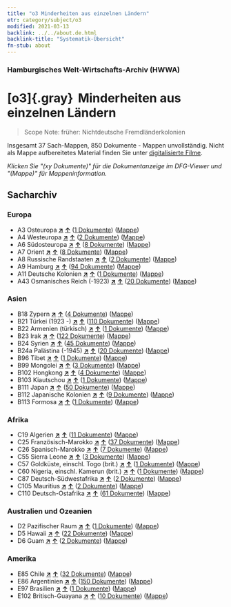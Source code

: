 ```yaml
---
title: "o3 Minderheiten aus einzelnen Ländern"
etr: category/subject/o3
modified: 2021-03-13
backlink: ../../about.de.html
backlink-title: "Systematik-Übersicht"
fn-stub: about
---
```


### Hamburgisches Welt-Wirtschafts-Archiv (HWWA)
# [o3]{.gray}&#8201; Minderheiten aus einzelnen Ländern&#160; 


> Scope Note: früher: Nichtdeutsche Fremdländerkolonien



Insgesamt 37 Sach-Mappen, 850 Dokumente - Mappen unvollständig.
Nicht als Mappe aufbereitetes Material finden Sie unter [digitalisierte Filme](/film/h1_sh).

_Klicken Sie "(xy Dokumente)" für die Dokumentanzeige im DFG-Viewer und "(Mappe)" für Mappeninformation._

## Sacharchiv




### Europa

- A3 Osteuropa [**&nearr;**](../../../geo/i/140896/about.de.html "Osteuropa (alle Mappen)") [**&uarr;**](../../../geo/about.de.html#A3 "Ländersystematik") (<a href="https://pm20.zbw.eu/dfgview/sh/140896,182220" title="über: Osteuropa : Minderheiten aus einzelnen Ländern" target="_blank">1 Dokumente</a>) ([Mappe](../../../../folder/sh/1408xx/140896/1822xx/182220/about.de.html))
- A4 Westeuropa [**&nearr;**](../../../geo/i/140897/about.de.html "Westeuropa (alle Mappen)") [**&uarr;**](../../../geo/about.de.html#A4 "Ländersystematik") (<a href="https://pm20.zbw.eu/dfgview/sh/140897,182220" title="über: Westeuropa : Minderheiten aus einzelnen Ländern" target="_blank">2 Dokumente</a>) ([Mappe](../../../../folder/sh/1408xx/140897/1822xx/182220/about.de.html))
- A6 Südosteuropa [**&nearr;**](../../../geo/i/140900/about.de.html "Südosteuropa (alle Mappen)") [**&uarr;**](../../../geo/about.de.html#A6 "Ländersystematik") (<a href="https://pm20.zbw.eu/dfgview/sh/140900,182220" title="über: Südosteuropa : Minderheiten aus einzelnen Ländern" target="_blank">8 Dokumente</a>) ([Mappe](../../../../folder/sh/1409xx/140900/1822xx/182220/about.de.html))
- A7 Orient [**&nearr;**](../../../geo/i/140902/about.de.html "Orient (alle Mappen)") [**&uarr;**](../../../geo/about.de.html#A7 "Ländersystematik") (<a href="https://pm20.zbw.eu/dfgview/sh/140902,182220" title="über: Orient : Minderheiten aus einzelnen Ländern" target="_blank">8 Dokumente</a>) ([Mappe](../../../../folder/sh/1409xx/140902/1822xx/182220/about.de.html))
- A8 Russische Randstaaten [**&nearr;**](../../../geo/i/140904/about.de.html "Russische Randstaaten (alle Mappen)") [**&uarr;**](../../../geo/about.de.html#A8 "Ländersystematik") (<a href="https://pm20.zbw.eu/dfgview/sh/140904,182220" title="über: Russische Randstaaten : Minderheiten aus einzelnen Ländern" target="_blank">2 Dokumente</a>) ([Mappe](../../../../folder/sh/1409xx/140904/1822xx/182220/about.de.html))
- A9 Hamburg [**&nearr;**](../../../geo/i/140905/about.de.html "Hamburg (alle Mappen)") [**&uarr;**](../../../geo/about.de.html#A9 "Ländersystematik") (<a href="https://pm20.zbw.eu/dfgview/sh/140905,182220" title="über: Hamburg : Minderheiten aus einzelnen Ländern" target="_blank">94 Dokumente</a>) ([Mappe](../../../../folder/sh/1409xx/140905/1822xx/182220/about.de.html))
- A11 Deutsche Kolonien [**&nearr;**](../../../geo/i/140960/about.de.html "Deutsche Kolonien (alle Mappen)") [**&uarr;**](../../../geo/about.de.html#A11 "Ländersystematik") (<a href="https://pm20.zbw.eu/dfgview/sh/140960,182220" title="über: Deutsche Kolonien : Minderheiten aus einzelnen Ländern" target="_blank">1 Dokumente</a>) ([Mappe](../../../../folder/sh/1409xx/140960/1822xx/182220/about.de.html))
- A43 Osmanisches Reich (-1923) [**&nearr;**](../../../geo/i/141034/about.de.html "Osmanisches Reich (-1923) (alle Mappen)") [**&uarr;**](../../../geo/about.de.html#A43 "Ländersystematik") (<a href="https://pm20.zbw.eu/dfgview/sh/141034,182220" title="über: Osmanisches Reich (-1923) : Minderheiten aus einzelnen Ländern" target="_blank">20 Dokumente</a>) ([Mappe](../../../../folder/sh/1410xx/141034/1822xx/182220/about.de.html))

### Asien

- B18 Zypern [**&nearr;**](../../../geo/i/141079/about.de.html "Zypern (alle Mappen)") [**&uarr;**](../../../geo/about.de.html#B18 "Ländersystematik") (<a href="https://pm20.zbw.eu/dfgview/sh/141079,182220" title="über: Zypern : Minderheiten aus einzelnen Ländern" target="_blank">4 Dokumente</a>) ([Mappe](../../../../folder/sh/1410xx/141079/1822xx/182220/about.de.html))
- B21 Türkei (1923 -) [**&nearr;**](../../../geo/i/141111/about.de.html "Türkei (1923 -) (alle Mappen)") [**&uarr;**](../../../geo/about.de.html#B21 "Ländersystematik") (<a href="https://pm20.zbw.eu/dfgview/sh/141111,182220" title="über: Türkei (1923 -) : Minderheiten aus einzelnen Ländern" target="_blank">110 Dokumente</a>) ([Mappe](../../../../folder/sh/1411xx/141111/1822xx/182220/about.de.html))
- B22 Armenien (türkisch) [**&nearr;**](../../../geo/i/141112/about.de.html "Armenien (türkisch) (alle Mappen)") [**&uarr;**](../../../geo/about.de.html#B22 "Ländersystematik") (<a href="https://pm20.zbw.eu/dfgview/sh/141112,182220" title="über: Armenien (türkisch) : Minderheiten aus einzelnen Ländern" target="_blank">1 Dokumente</a>) ([Mappe](../../../../folder/sh/1411xx/141112/1822xx/182220/about.de.html))
- B23 Irak [**&nearr;**](../../../geo/i/141113/about.de.html "Irak (alle Mappen)") [**&uarr;**](../../../geo/about.de.html#B23 "Ländersystematik") (<a href="https://pm20.zbw.eu/dfgview/sh/141113,182220" title="über: Irak : Minderheiten aus einzelnen Ländern" target="_blank">122 Dokumente</a>) ([Mappe](../../../../folder/sh/1411xx/141113/1822xx/182220/about.de.html))
- B24 Syrien [**&nearr;**](../../../geo/i/141114/about.de.html "Syrien (alle Mappen)") [**&uarr;**](../../../geo/about.de.html#B24 "Ländersystematik") (<a href="https://pm20.zbw.eu/dfgview/sh/141114,182220" title="über: Syrien : Minderheiten aus einzelnen Ländern" target="_blank">45 Dokumente</a>) ([Mappe](../../../../folder/sh/1411xx/141114/1822xx/182220/about.de.html))
- B24a Palästina (-1945) [**&nearr;**](../../../geo/i/141115/about.de.html "Palästina (-1945) (alle Mappen)") [**&uarr;**](../../../geo/about.de.html#B24a "Ländersystematik") (<a href="https://pm20.zbw.eu/dfgview/sh/141115,182220" title="über: Palästina (-1945) : Minderheiten aus einzelnen Ländern" target="_blank">20 Dokumente</a>) ([Mappe](../../../../folder/sh/1411xx/141115/1822xx/182220/about.de.html))
- B96 Tibet [**&nearr;**](../../../geo/i/141259/about.de.html "Tibet (alle Mappen)") [**&uarr;**](../../../geo/about.de.html#B96 "Ländersystematik") (<a href="https://pm20.zbw.eu/dfgview/sh/141259,182220" title="über: Tibet : Minderheiten aus einzelnen Ländern" target="_blank">1 Dokumente</a>) ([Mappe](../../../../folder/sh/1412xx/141259/1822xx/182220/about.de.html))
- B99 Mongolei [**&nearr;**](../../../geo/i/141261/about.de.html "Mongolei (alle Mappen)") [**&uarr;**](../../../geo/about.de.html#B99 "Ländersystematik") (<a href="https://pm20.zbw.eu/dfgview/sh/141261,182220" title="über: Mongolei : Minderheiten aus einzelnen Ländern" target="_blank">3 Dokumente</a>) ([Mappe](../../../../folder/sh/1412xx/141261/1822xx/182220/about.de.html))
- B102 Hongkong [**&nearr;**](../../../geo/i/141268/about.de.html "Hongkong (alle Mappen)") [**&uarr;**](../../../geo/about.de.html#B102 "Ländersystematik") (<a href="https://pm20.zbw.eu/dfgview/sh/141268,182220" title="über: Hongkong : Minderheiten aus einzelnen Ländern" target="_blank">4 Dokumente</a>) ([Mappe](../../../../folder/sh/1412xx/141268/1822xx/182220/about.de.html))
- B103 Kiautschou [**&nearr;**](../../../geo/i/126163/about.de.html "Kiautschou (alle Mappen)") [**&uarr;**](../../../geo/about.de.html#B103 "Ländersystematik") (<a href="https://pm20.zbw.eu/dfgview/sh/126163,182220" title="über: Kiautschou : Minderheiten aus einzelnen Ländern" target="_blank">1 Dokumente</a>) ([Mappe](../../../../folder/sh/1261xx/126163/1822xx/182220/about.de.html))
- B111 Japan [**&nearr;**](../../../geo/i/141272/about.de.html "Japan (alle Mappen)") [**&uarr;**](../../../geo/about.de.html#B111 "Ländersystematik") (<a href="https://pm20.zbw.eu/dfgview/sh/141272,182220" title="über: Japan : Minderheiten aus einzelnen Ländern" target="_blank">50 Dokumente</a>) ([Mappe](../../../../folder/sh/1412xx/141272/1822xx/182220/about.de.html))
- B112 Japanische Kolonien [**&nearr;**](../../../geo/i/141273/about.de.html "Japanische Kolonien (alle Mappen)") [**&uarr;**](../../../geo/about.de.html#B112 "Ländersystematik") (<a href="https://pm20.zbw.eu/dfgview/sh/141273,182220" title="über: Japanische Kolonien : Minderheiten aus einzelnen Ländern" target="_blank">9 Dokumente</a>) ([Mappe](../../../../folder/sh/1412xx/141273/1822xx/182220/about.de.html))
- B113 Formosa [**&nearr;**](../../../geo/i/141274/about.de.html "Formosa (alle Mappen)") [**&uarr;**](../../../geo/about.de.html#B113 "Ländersystematik") (<a href="https://pm20.zbw.eu/dfgview/sh/141274,182220" title="über: Formosa : Minderheiten aus einzelnen Ländern" target="_blank">1 Dokumente</a>) ([Mappe](../../../../folder/sh/1412xx/141274/1822xx/182220/about.de.html))

### Afrika

- C19 Algerien [**&nearr;**](../../../geo/i/141354/about.de.html "Algerien (alle Mappen)") [**&uarr;**](../../../geo/about.de.html#C19 "Ländersystematik") (<a href="https://pm20.zbw.eu/dfgview/sh/141354,182220" title="über: Algerien : Minderheiten aus einzelnen Ländern" target="_blank">11 Dokumente</a>) ([Mappe](../../../../folder/sh/1413xx/141354/1822xx/182220/about.de.html))
- C25 Französisch-Marokko [**&nearr;**](../../../geo/i/141358/about.de.html "Französisch-Marokko (alle Mappen)") [**&uarr;**](../../../geo/about.de.html#C25 "Ländersystematik") (<a href="https://pm20.zbw.eu/dfgview/sh/141358,182220" title="über: Französisch-Marokko : Minderheiten aus einzelnen Ländern" target="_blank">37 Dokumente</a>) ([Mappe](../../../../folder/sh/1413xx/141358/1822xx/182220/about.de.html))
- C26 Spanisch-Marokko [**&nearr;**](../../../geo/i/141359/about.de.html "Spanisch-Marokko (alle Mappen)") [**&uarr;**](../../../geo/about.de.html#C26 "Ländersystematik") (<a href="https://pm20.zbw.eu/dfgview/sh/141359,182220" title="über: Spanisch-Marokko : Minderheiten aus einzelnen Ländern" target="_blank">7 Dokumente</a>) ([Mappe](../../../../folder/sh/1413xx/141359/1822xx/182220/about.de.html))
- C55 Sierra Leone [**&nearr;**](../../../geo/i/141404/about.de.html "Sierra Leone (alle Mappen)") [**&uarr;**](../../../geo/about.de.html#C55 "Ländersystematik") (<a href="https://pm20.zbw.eu/dfgview/sh/141404,182220" title="über: Sierra Leone : Minderheiten aus einzelnen Ländern" target="_blank">3 Dokumente</a>) ([Mappe](../../../../folder/sh/1414xx/141404/1822xx/182220/about.de.html))
- C57 Goldküste, einschl. Togo (brit.) [**&nearr;**](../../../geo/i/141406/about.de.html "Goldküste, einschl. Togo (brit.) (alle Mappen)") [**&uarr;**](../../../geo/about.de.html#C57 "Ländersystematik") (<a href="https://pm20.zbw.eu/dfgview/sh/141406,182220" title="über: Goldküste, einschl. Togo (brit.) : Minderheiten aus einzelnen Ländern" target="_blank">1 Dokumente</a>) ([Mappe](../../../../folder/sh/1414xx/141406/1822xx/182220/about.de.html))
- C60 Nigeria, einschl. Kamerun (brit.) [**&nearr;**](../../../geo/i/141409/about.de.html "Nigeria, einschl. Kamerun (brit.) (alle Mappen)") [**&uarr;**](../../../geo/about.de.html#C60 "Ländersystematik") (<a href="https://pm20.zbw.eu/dfgview/sh/141409,182220" title="über: Nigeria, einschl. Kamerun (brit.) : Minderheiten aus einzelnen Ländern" target="_blank">1 Dokumente</a>) ([Mappe](../../../../folder/sh/1414xx/141409/1822xx/182220/about.de.html))
- C87 Deutsch-Südwestafrika [**&nearr;**](../../../geo/i/141450/about.de.html "Deutsch-Südwestafrika (alle Mappen)") [**&uarr;**](../../../geo/about.de.html#C87 "Ländersystematik") (<a href="https://pm20.zbw.eu/dfgview/sh/141450,182220" title="über: Deutsch-Südwestafrika : Minderheiten aus einzelnen Ländern" target="_blank">2 Dokumente</a>) ([Mappe](../../../../folder/sh/1414xx/141450/1822xx/182220/about.de.html))
- C105 Mauritius [**&nearr;**](../../../geo/i/141469/about.de.html "Mauritius (alle Mappen)") [**&uarr;**](../../../geo/about.de.html#C105 "Ländersystematik") (<a href="https://pm20.zbw.eu/dfgview/sh/141469,182220" title="über: Mauritius : Minderheiten aus einzelnen Ländern" target="_blank">2 Dokumente</a>) ([Mappe](../../../../folder/sh/1414xx/141469/1822xx/182220/about.de.html))
- C110 Deutsch-Ostafrika [**&nearr;**](../../../geo/i/141471/about.de.html "Deutsch-Ostafrika (alle Mappen)") [**&uarr;**](../../../geo/about.de.html#C110 "Ländersystematik") (<a href="https://pm20.zbw.eu/dfgview/sh/141471,182220" title="über: Deutsch-Ostafrika : Minderheiten aus einzelnen Ländern" target="_blank">61 Dokumente</a>) ([Mappe](../../../../folder/sh/1414xx/141471/1822xx/182220/about.de.html))

### Australien und Ozeanien

- D2 Pazifischer Raum [**&nearr;**](../../../geo/i/141593/about.de.html "Pazifischer Raum (alle Mappen)") [**&uarr;**](../../../geo/about.de.html#D2 "Ländersystematik") (<a href="https://pm20.zbw.eu/dfgview/sh/141593,182220" title="über: Pazifischer Raum : Minderheiten aus einzelnen Ländern" target="_blank">1 Dokumente</a>) ([Mappe](../../../../folder/sh/1415xx/141593/1822xx/182220/about.de.html))
- D5 Hawaii [**&nearr;**](../../../geo/i/141595/about.de.html "Hawaii (alle Mappen)") [**&uarr;**](../../../geo/about.de.html#D5 "Ländersystematik") (<a href="https://pm20.zbw.eu/dfgview/sh/141595,182220" title="über: Hawaii : Minderheiten aus einzelnen Ländern" target="_blank">22 Dokumente</a>) ([Mappe](../../../../folder/sh/1415xx/141595/1822xx/182220/about.de.html))
- D6 Guam [**&nearr;**](../../../geo/i/141598/about.de.html "Guam (alle Mappen)") [**&uarr;**](../../../geo/about.de.html#D6 "Ländersystematik") (<a href="https://pm20.zbw.eu/dfgview/sh/141598,182220" title="über: Guam : Minderheiten aus einzelnen Ländern" target="_blank">2 Dokumente</a>) ([Mappe](../../../../folder/sh/1415xx/141598/1822xx/182220/about.de.html))

### Amerika

- E85 Chile [**&nearr;**](../../../geo/i/141691/about.de.html "Chile (alle Mappen)") [**&uarr;**](../../../geo/about.de.html#E85 "Ländersystematik") (<a href="https://pm20.zbw.eu/dfgview/sh/141691,182220" title="über: Chile : Minderheiten aus einzelnen Ländern" target="_blank">32 Dokumente</a>) ([Mappe](../../../../folder/sh/1416xx/141691/1822xx/182220/about.de.html))
- E86 Argentinien [**&nearr;**](../../../geo/i/141692/about.de.html "Argentinien (alle Mappen)") [**&uarr;**](../../../geo/about.de.html#E86 "Ländersystematik") (<a href="https://pm20.zbw.eu/dfgview/sh/141692,182220" title="über: Argentinien : Minderheiten aus einzelnen Ländern" target="_blank">150 Dokumente</a>) ([Mappe](../../../../folder/sh/1416xx/141692/1822xx/182220/about.de.html))
- E97 Brasilien [**&nearr;**](../../../geo/i/141697/about.de.html "Brasilien (alle Mappen)") [**&uarr;**](../../../geo/about.de.html#E97 "Ländersystematik") (<a href="https://pm20.zbw.eu/dfgview/sh/141697,182220" title="über: Brasilien : Minderheiten aus einzelnen Ländern" target="_blank">1 Dokumente</a>) ([Mappe](../../../../folder/sh/1416xx/141697/1822xx/182220/about.de.html))
- E102 Britisch-Guayana [**&nearr;**](../../../geo/i/141700/about.de.html "Britisch-Guayana (alle Mappen)") [**&uarr;**](../../../geo/about.de.html#E102 "Ländersystematik") (<a href="https://pm20.zbw.eu/dfgview/sh/141700,182220" title="über: Britisch-Guayana : Minderheiten aus einzelnen Ländern" target="_blank">10 Dokumente</a>) ([Mappe](../../../../folder/sh/1417xx/141700/1822xx/182220/about.de.html))


